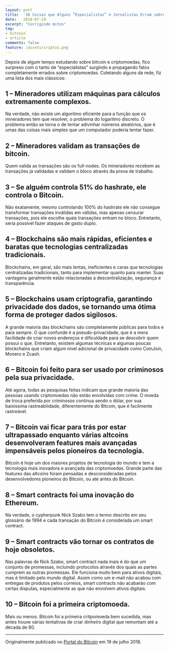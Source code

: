 ```yaml
---
layout: post
title:  '10 Coisas que Alguns ”Especialistas” e Jornalistas Erram sobre Bitcoin e Criptomoedas'
date:   2018-07-19
excerpt: "Corrigindo mitos"
tag:
- bitcoin
- article
comments: false
feature: /assets/criptos.png
---
```


Depois de algum tempo estudando sobre bitcoin e criptomoedas, fico surpreso com o tanto de “especialistas” surgindo e propagando fatos completamente errados sobre criptomoedas. Coletando alguns da rede, fiz uma lista dos mais clássicos:

## 1 – Mineradores utilizam máquinas para cálculos extremamente complexos.
Na verdade, não existe um algoritmo eficiente para a função que os mineradores tem que resolver, o problema do logaritmo discreto. O problema então se torna o de tentar adivinhar números aleatórios, que é umas das coisas mais simples que um computador poderia tentar fazer.



## 2 – Mineradores validam as transações de bitcoin.
Quem valida as transações são os full-nodes. Os mineradores recebem as transações já validadas e validam o bloco através da prova de trabalho.

## 3 – Se alguém controla 51% do hashrate, ele controla o Bitcoin.
Não exatamente, mesmo controlando 100% do hashrate ele não consegue transformar transações inválidas em válidas, mas apenas censurar transações, pois ele escolhe quais transações entram no bloco. Entretanto, seria possível fazer ataques de gasto duplo.

## 4 – Blockchains são mais rápidas, eficientes e baratas que tecnologias centralizadas tradicionais.
Blockchains, em geral, são mais lentas, ineficientes e caras que tecnologias centralizadas tradicionais, tanto para implementar quanto para manter. Suas vantagens geralmente estão relacionadas a descentralização, segurança e transparência.

## 5 – Blockchains usam criptografia, garantindo privacidade dos dados, se tornando uma ótima forma de proteger dados sigilosos.
A grande maioria das blockchains são completamente públicas para todos e para sempre. O que confunde é a pseudo-privacidade, que é a mera facilidade de criar novos endereços e dificuldade para se descobrir quem possui o que. Entretanto, existem algumas técnicas e algumas poucas blockchains que criam algum nível adicional de privacidade como CoinJoin, Monero e Zcash.



## 6 – Bitcoin foi feito para ser usado por criminosos pela sua privacidade.
Até agora, todas as pesquisas feitas indicam que grande maioria das pessoas usando criptomoedas não estão envolvidas com crime. O moeda de troca preferida por criminosos continua sendo o dólar, por sua baixíssima rastreabilidade, diferentemente do Bitcoin, que é facilmente rastreável.

## 7 – Bitcoin vai ficar para trás por estar ultrapassado enquanto várias altcoins desenvolveram features mais avançadas impensáveis pelos pioneiros da tecnologia.
Bitcoin é hoje um dos maiores projetos de tecnologia do mundo e tem a tecnologia mais inovadora e avançada das criptomoedas. Grande parte das features das altcoins foram pensadas e desconsideradas pelos desenvolvedores pioneiros do Bitcoin, ou até antes do Bitcoin.

## 8 – Smart contracts foi uma inovação do Ethereum.
Na verdade, o cypherpunk Nick Szabo tem o termo descrito em seu glossário de 1994 e cada transação do Bitcoin é considerada um smart contract.

## 9 – Smart contracts vão tornar os contratos de hoje obsoletos.
Nas palavras de Nick Szabo, smart contract nada mais é do que um conjunto de promessas, incluindo protocolos através dos quais as partes cumprem as outras promessas. Ele funciona muito bem para ativos digitais, mas é limitado pelo mundo digital. Assim como um e-mail não acabou com entregas de produtos pelos correios, smart contracts não acabarão com certas disputas, especialmente as que não envolvem ativos digitais.



## 10 – Bitcoin foi a primeira criptomoeda.
Mais ou menos. Bitcoin foi a primeira critpomoeda bem sucedida, mas antes houve várias tentativas de criar dinheiro digital que remontam até a década de 80.

---

Originalmente publicado no [Portal do Bitcoin](https://portaldobitcoin.uol.com.br/10-coisas-que-alguns-especialistas-e-jornalistas-erram-sobre-bitcoin-e-criptomoedas/) em 19 de julho 2018.

